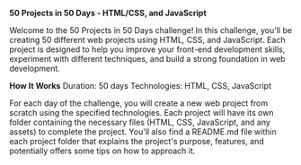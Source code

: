 **50 Projects in 50 Days - HTML/CSS, and JavaScript**

Welcome to the 50 Projects in 50 Days challenge! In this challenge, you'll be creating 50 different web projects using HTML, CSS, and JavaScript. Each project is designed to help you improve your front-end development skills, experiment with different techniques, and build a strong foundation in web development.

**How It Works**
Duration: 50 days
Technologies: HTML, CSS, JavaScript

For each day of the challenge, you will create a new web project from scratch using the specified technologies. Each project will have its own folder containing the necessary files (HTML, CSS, JavaScript, and any assets) to complete the project. You'll also find a README.md file within each project folder that explains the project's purpose, features, and potentially offers some tips on how to approach it.
